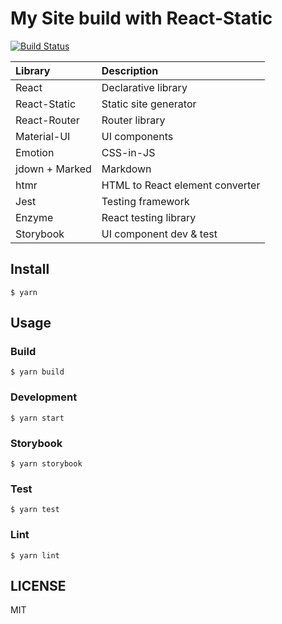# My Site build with React-Static

[![Build Status](https://github.com/heavenshell/ts-react-static/workflows/build/badge.svg)](https://github.com/heavenshell/ts-react-static/actions)


| Library        | Description                     |
|:---------------|:--------------------------------|
| React          | Declarative library             |
| React-Static   | Static site generator           |
| React-Router   | Router library                  |
| Material-UI    | UI components                   |
| Emotion        | CSS-in-JS                       |
| jdown + Marked | Markdown                        |
| htmr           | HTML to React element converter |
| Jest           | Testing framework               |
| Enzyme         | React testing library           |
| Storybook      | UI component dev & test         |

## Install

```
$ yarn
```

## Usage

### Build

```
$ yarn build
```

### Development

```
$ yarn start
```

### Storybook

```
$ yarn storybook
```

### Test

```
$ yarn test
```

### Lint

```
$ yarn lint
```

## LICENSE
MIT
